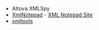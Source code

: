 - Altova XMLSpy
- [XmlNotepad](https://github.com/microsoft/XmlNotepad) - [XML Notepad Site](https://microsoft.github.io/XmlNotepad/)
- [xmltools](https://github.com/morbac/xmltools)
